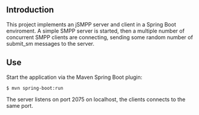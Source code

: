 Introduction
------------

This project implements an jSMPP server and client in a Spring Boot enviroment.
A simple SMPP server is started, then a multiple number of concurrent SMPP clients
are connecting, sending some random number of submit_sm messages to the server.

Use
---
Start the application via the Maven Spring Boot plugin:

	$ mvn spring-boot:run

The server listens on port 2075 on localhost, the clients connects to the same port.